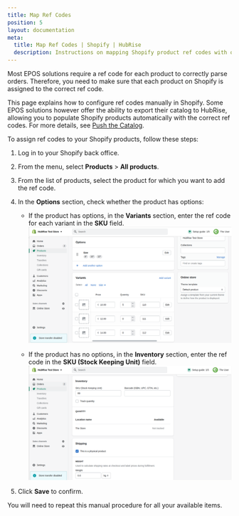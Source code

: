 ```yaml
---
title: Map Ref Codes
position: 5
layout: documentation
meta:
  title: Map Ref Codes | Shopify | HubRise
  description: Instructions on mapping Shopify product ref codes with other apps after connecting your EPOS with HubRise. Connect apps and synchronise your data.
---
```


Most EPOS solutions require a ref code for each product to correctly parse orders. Therefore, you need to make sure that each product on Shopify is assigned to the correct ref code.

This page explains how to configure ref codes manually in Shopify. Some EPOS solutions however offer the ability to export their catalog to HubRise, allowing you to populate Shopify products automatically with the correct ref codes. For more details, see [Push the Catalog](/apps/shopify/push-catalog).

To assign ref codes to your Shopify products, follow these steps:

1. Log in to your Shopify back office.
2. From the menu, select **Products** > **All products**.
3. From the list of products, select the product for which you want to add the ref code.
4. In the **Options** section, check whether the product has options:

   - If the product has options, in the **Variants** section, enter the ref code for each variant in the **SKU** field.
     ![Entering ref codes for a Shopify product with options](../images/006-en-shopify-map-ref-codes-multi-sku.png)

   - If the product has no options, in the **Inventory** section, enter the ref code in the **SKU (Stock Keeping Unit)** field.
     ![Entering the ref code in the SKU field for a Shopify product](../images/007-en-shopify-map-ref-codes-single-sku.png)

5. Click **Save** to confirm.

You will need to repeat this manual procedure for all your available items.
